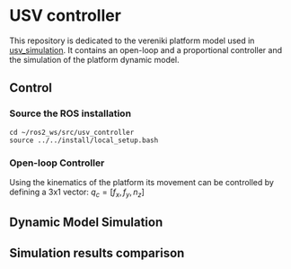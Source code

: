 # USV controller

This repository is dedicated to the vereniki platform model used in 
[usv_simulation](https://github.com/g-poulos/usv_simulation). It contains 
an open-loop and a proportional controller and the simulation of the platform 
dynamic model. 

## Control

### Source the ROS installation

```
cd ~/ros2_ws/src/usv_controller
source ../../install/local_setup.bash
```

### Open-loop Controller 

Using the kinematics of the platform its movement can be controlled by defining 
a 3x1 vector: $q_c = [f_x, f_y, n_z]$

## Dynamic Model Simulation

## Simulation results comparison
